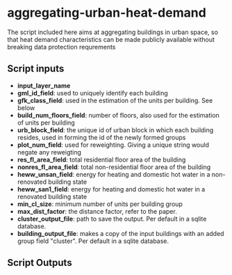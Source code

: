 # aggregating-urban-heat-demand
The script included here aims at aggregating buildings in urban space, so that heat demand characteristics can be made publicly available without breaking data protection requrements 

## Script inputs
- **input_layer_name**
- **gml_id_field**: used to uniquely identify each building
- **gfk_class_field**: used in the estimation of the units per building. See below
- **build_num_floors_field**: number of floors, also used for the estimation of units per building
- **urb_block_field**: the unique id of urban block in which each building resides, used in forming the id of the newly formed groups
- **plot_num_field**: used for reweighting. Giving a unique string would negate any reweigting
- **res_fl_area_field**: total residential floor area of the building
- **nonres_fl_area_field**: total non-residential floor area of the building
- **heww_unsan_field**: energy for heating and domestic hot water in a non-renovated building state
- **heww_san1_field**: energy for heating and domestic hot water in a renovated building state
- **min_cl_size**: minimum number of units per building group
- **max_dist_factor**: the distance factor, refer to the paper.
- **cluster_output_file**: path to save the output. Per default in a sqlite database. 
- **building_output_file**: makes a copy of the input buildings with an added group field "cluster". Per default in a sqlite database.

## Script Outputs
